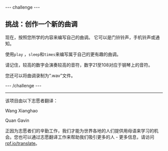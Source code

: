 --- challenge ---

## 挑战：创作一个新的曲调

现在，按照您所学的内容来编写自己的曲调。 它可以是门铃铃声，手机铃声或通知。

使用`play` ，`sleep`和`times`来编写属于自己的更有趣的曲调。

请记住，较高的数字会演奏较高的音符，数字21至108对应于钢琴上的音符。

您还可以将曲调录制为“.wav”文件。

--- /challenge ---


***
该项目由以下志愿者翻译：

Wang Xianghao

Quan Gavin

正因为志愿者们的辛勤工作，我们才能为世界各地的人们提供用母语来学习的机会。您也可以通过志愿翻译工作来帮助我们吸引更多的人 - 更多信息，请访问[rpf.io/translate](https://rpf.io/translate)。